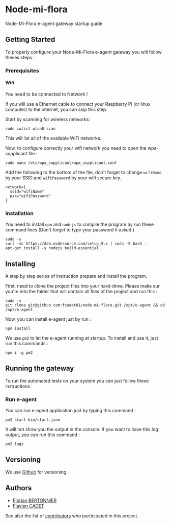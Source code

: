 # Node-mi-flora


Node-Mi-Flora e-agent gateway startup guide

## Getting Started

To properly configure your Node-Mi-Flora e-agent gateway you will follow theses steps :

### Prerequisites

#### Wifi
You need to be connected to Network !

If you will use a Ethernet cable to connect your Raspberry Pi (or linux computer) to the internet, you can skip this step.

Start by scanning for wireless networks:

```
sudo iwlist wlan0 scan
```

This will list all of the available WiFi networks.

Now, to configure correctly your wifi network you need to open the wpa-supplicant file :

```
sudo nano /etc/wpa_supplicant/wpa_supplicant.conf
```

Add the following to the bottom of the file, don't forget to change `wifiName` by your SSID and `wifiPassword` by your wifi secure key.

```
network={
  ssid="wifiName"
  psk="wifiPassword"
}
```

### Installation

You need to install `npm` and `nodejs` to compile the program by run these command lines (Don't forget to type your password if asked.)

```
sudo -s
curl -sL https://deb.nodesource.com/setup_9.x | sudo -E bash -
apt-get install -y nodejs build-essential
```

## Installing

A step by step series of instruction prepare and install the program.

First, need to clone the project files into your hard-drive.
Please make sur you're into the folder that will contain all files of the project and run this :

```
sudo -s
git clone git@github.com:fcadet01/node-mi-flora.git /opt/e-agent && cd /opt/e-agent
```

Now, you can install e-agent just by run :

```
npm install
```
We use `pm2` to let the e-agent running at startup.
To install and use it, just run this commands : 

```
npm i -g pm2
```

## Running the gateway

To run the automated tests on your system you can just follow these instructions :

### Run e-agent 

You can run e-agent application just by typing this command :

```
pm2 start bin/start.json
```

It will not show you the output in the console.
If you want to have this log output, you can run this command :

```
pm2 logs
```

## Versioning

We use [Github](http://github.com/) for versioning. 

## Authors

* [Florian BERTONNIER](https://git.univ-lr.fr/u/fbertonn/)
* [Flavien CADET](http://github.com/fcadet01/)

See also the list of [contributors](https://github.com/fcadet01/node-mi-flora/graphs/contributors) who participated in this project.
